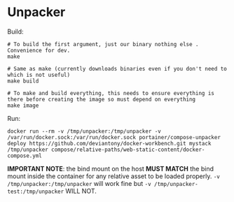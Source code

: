 # Unpacker

Build:

```
# To build the first argument, just our binary nothing else . Convenience for dev.
make

# Same as make (currently downloads binaries even if you don't need to which is not useful)
make build

# To make and build everything, this needs to ensure everything is there before creating the image so must depend on everything
make image
```

Run:

```
docker run --rm -v /tmp/unpacker:/tmp/unpacker -v /var/run/docker.sock:/var/run/docker.sock portainer/compose-unpacker deploy https://github.com/deviantony/docker-workbench.git mystack /tmp/unpacker compose/relative-paths/web-static-content/docker-compose.yml 
```

**IMPORTANT NOTE**: the bind mount on the host **MUST MATCH** the bind mount inside the container for any relative asset to be loaded properly. `-v /tmp/unpacker:/tmp/unpacker` will work fine but `-v /tmp/unpacker-test:/tmp/unpacker` WILL NOT.
